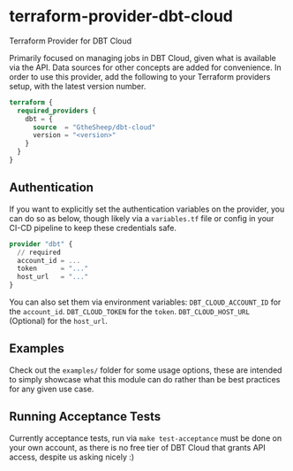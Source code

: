 # terraform-provider-dbt-cloud
Terraform Provider for DBT Cloud

Primarily focused on managing jobs in DBT Cloud, given what
is available via the API.
Data sources for other concepts are added for convenience.
In order to use this provider, add the following to your Terraform providers
setup, with the latest version number.
```terraform
terraform {
  required_providers {
    dbt = {
      source  = "GtheSheep/dbt-cloud"
      version = "<version>"
    }
  }
}
```

## Authentication

If you want to explicitly set the authentication variables on the provider, you
can do so as below, though likely via a `variables.tf` file or config in your
CI-CD pipeline to keep these credentials safe.
```terraform
provider "dbt" {
  // required
  account_id = ...
  token      = "..."
  host_url   = "..."
}
```
You can also set them via environment variables:
`DBT_CLOUD_ACCOUNT_ID` for the `account_id`.
`DBT_CLOUD_TOKEN` for the `token`.
`DBT_CLOUD_HOST_URL` (Optional) for the `host_url`.

## Examples
Check out the `examples/` folder for some usage options, these are intended to
simply showcase what this module can do rather than be best practices for any
given use case.

## Running Acceptance Tests
Currently acceptance tests, run via `make test-acceptance` must be done on your
own account, as there is no free tier of DBT Cloud that grants API access,
despite us asking nicely :)

